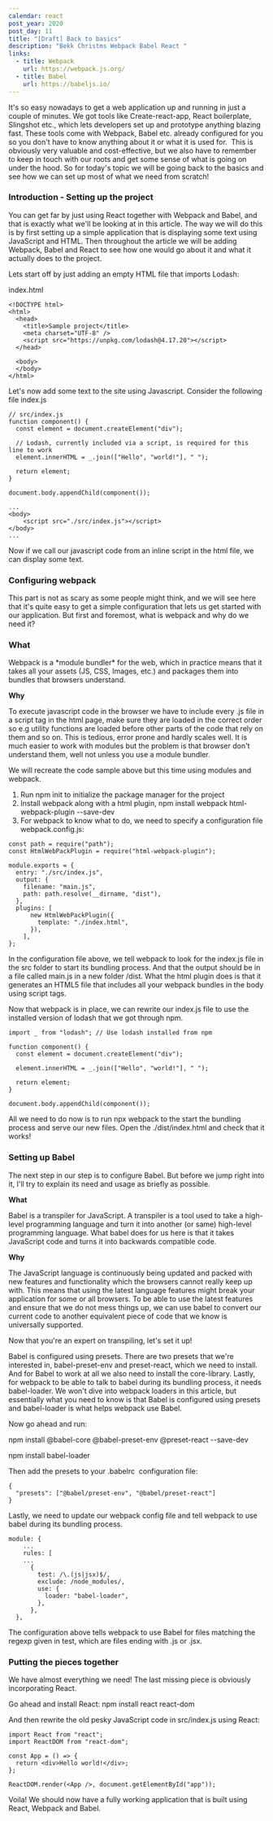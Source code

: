 ```yaml
---
calendar: react
post_year: 2020
post_day: 11
title: "[Draft] Back to basics"
description: "Bekk Christms Webpack Babel React "
links:
  - title: Webpack
    url: https://webpack.js.org/
  - title: Babel
    url: https://babeljs.io/
---
```



It's so easy nowadays to get a web application up and running in just a couple of minutes. We got tools like Create-react-app, React boilerplate, Slingshot etc., which lets developers set up and prototype anything blazing fast. These tools come with Webpack, Babel etc. already configured for you so you don't have to know anything about it or what it is used for.  This is obviously very valuable and cost-effective, but we also have to remember to keep in touch with our roots and get some sense of what is going on under the hood. So for today's topic we will be going back to the basics and see how we can set up most of what we need from scratch!



### Introduction - Setting up the project

You can get far by just using React together with Webpack and Babel, and that is exactly what we'll be looking at in this article. The way we will do this is by first setting up a simple application that is displaying some text using JavaScript and HTML. Then throughout the article we will be adding Webpack, Babel and React to see how one would go about it and what it actually does to the project.

Lets start off by just adding an empty HTML file that imports Lodash:

index.html


```
<!DOCTYPE html>
<html>
  <head>
    <title>Sample project</title>
    <meta charset="UTF-8" />
    <script src="https://unpkg.com/lodash@4.17.20"></script>
  </head>

  <body>
  </body>
</html>
```

Let's now add some text to the site using Javascript. Consider the following file index.js

```
// src/index.js
function component() {
  const element = document.createElement("div");

  // Lodash, currently included via a script, is required for this line to work
  element.innerHTML = _.join(["Hello", "world!"], " ");

  return element;
}

document.body.appendChild(component());
```

```
...
<body>
    <script src="./src/index.js"></script>
</body>
...
```

Now if we call our javascript code from an inline script in the html file, we can display some text.

### Configuring webpack

This part is not as scary as some people might think, and we will see here that it's quite easy to get a simple configuration that lets us get started with our application. But first and foremost, what is webpack and why do we need it?



### What

Webpack is a \*module bundler\* for the web, which in practice means that it takes all your assets (JS, CSS, Images, etc.) and packages them into bundles that browsers understand.



**Why**

To execute javascript code in the browser we have to include every .js file in a script tag in the html page, make sure they are loaded in the correct order so e.g utility functions are loaded before other parts of the code that rely on them and so on. This is tedious, error prone and hardly scales well. It is much easier to work with modules but the problem is that browser don't understand them, well not unless you use a module bundler.

We will recreate the code sample above but this time using modules and webpack.

1. Run npm init to initialize the package manager for the project
2. Install webpack along with a html plugin, npm install webpack html-webpack-plugin --save-dev
3. For webpack to know what to do, we need to specify a configuration file webpack.config.js:

```
const path = require("path");
const HtmlWebPackPlugin = require("html-webpack-plugin");

module.exports = {
  entry: "./src/index.js",
  output: {
    filename: "main.js",
    path: path.resolve(__dirname, "dist"),
  },
  plugins: [
      new HtmlWebPackPlugin({
        template: "./index.html",
      }),
    ],
};
```

In the configuration file above, we tell webpack to look for the index.js file in the src folder to start its bundling process. And that the output should be in a file called main.js in a new folder /dist. What the html plugin does is that it generates an HTML5 file that includes all your webpack bundles in the body using script tags.



Now that webpack is in place, we can rewrite our index.js file to use the installed version of lodash that we got through npm.

```
import _ from "lodash"; // Use lodash installed from npm

function component() {
  const element = document.createElement("div");

  element.innerHTML = _.join(["Hello", "world!"], " ");

  return element;
}

document.body.appendChild(component());
```

All we need to do now is to run npx webpack to the start the bundling process and serve our new files. Open the ./dist/index.html and check that it works!

### Setting up Babel

The next step in our step is to configure Babel. But before we jump right into it, I'll try to explain its need and usage as briefly as possible.

**What**

Babel is a transpiler for JavaScript. A transpiler is a tool used to take a high-level programming language and turn it into another (or same) high-level programming language. What babel does for us here is that it takes JavaScript code and turns it into backwards compatible code.

**Why**

The JavaScript language is continuously being updated and packed with new features and functionality which the browsers cannot really keep up with. This means that using the latest language features might break your application for some or all browsers. To be able to use the latest features and ensure that we do not mess things up, we can use babel to convert our current code to another equivalent piece of code that we know is universally supported.

Now that you're an expert on transpiling, let's set it up!

Babel is configured using presets. There are two presets that we're interested in, babel-preset-env and preset-react, which we need to install. And for Babel to work at all we also need to install the core-library. Lastly, for webpack to be able to talk to babel during its bundling process, it needs babel-loader. We won't dive into webpack loaders in this article, but essentially what you need to know is that Babel is configured using presets and babel-loader is what helps webpack use Babel.



Now go ahead and run:

npm install @babel-core @babel-preset-env @preset-react --save-dev

npm install babel-loader



Then add the presets to your .babelrc  configuration file:
```
{
  "presets": ["@babel/preset-env", "@babel/preset-react"]
}
```

Lastly, we need to update our webpack config file and tell webpack to use babel during its bundling process.

```
module: {
    ...
    rules: [
    ...
      {
        test: /\.(js|jsx)$/,
        exclude: /node_modules/,
        use: {
          loader: "babel-loader",
        },
      },
  },
```

The configuration above tells webpack to use Babel for files matching the regexp given in test, which are files ending with .js or .jsx.

### Putting the pieces together

We have almost everything we need! The last missing piece is obviously incorporating React.



Go ahead and install React: npm install react react-dom

And then rewrite the old pesky JavaScript code in src/index.js using React:
```
import React from "react";
import ReactDOM from "react-dom";

const App = () => {
  return <div>Hello world!</div>;
};

ReactDOM.render(<App />, document.getElementById("app"));
```

Voila! We should now have a fully working application that is built using React, Webpack and Babel.